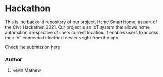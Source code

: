 # Hackathon

This is the backend repository of our project, Home Smart Home, as part of the Civo Hackathon 2021.
Our project is an IoT system that allows home automation irrespective of one's current location. 
It enables users to access their IoT connected electrical devices right from the app.

Check the submission [here](https://devpost.com/software/home-smart-home-h2s)


### Author
1. Kevin Mathew
